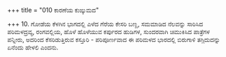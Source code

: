 +++
title = "010 ಕಾರಣೆಯ ಕುಙ್ಕುಮದ"

+++
10. ಗೋಡೆಯ ಕೆಳಗಿನ ಭಾಗದಲ್ಲಿ ಎಳೆದ ಗೆರೆಯ ಕೇಸರಿ ಬಣ್ಣ, ಸಮಮಾಡಿದ ನೆಲವನ್ನು ಸಾರಿಸಿದ ಪರಿಮಳದ್ರವ್ಯ, ರಂಗವಲ್ಲಿಯ, ಹೊಳೆ ಹೊಳೆಯುವ ಕರ್ಪುರದ ಹುಡಿಗಳ, ಸುಂದರವಾಗಿ ಚಿಮುಕಿಸಿದ ಪಾತ್ರೆಗಳ ಪನ್ನೀರು, ಅದರಿಂದ ಕೆಸರಿಡುತ್ತಿರುವ ಕಸ್ತೂರಿ - ಪರಿಪೂರ್ಣವಾದ ಈ ಪರಿಮಳದ ಭಾರದಲ್ಲಿ ಬಿರುಗಾಳಿ ತಗ್ಗಿದುದನ್ನು ಏನೆಂದು ಹೇಳಲಿ ಎಂದನು.